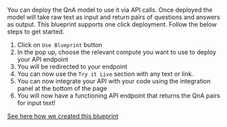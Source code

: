 You can deploy the QnA model to use it via API calls. Once deployed the model will take raw text as input and return pairs of questions and answers as output. This blueprint supports one click deployment. Follow the below steps to get started.

1. Click on `Use Blueprint` button
2. In the pop up, choose the relevant compute you want to use to deploy your API endpoint
3. You will be redirected to your endpoint
4. You can now use the `Try it Live` section with any text or link. 
5. You can now integrate your API with your code using the integration panel at the bottom of the page
6. You will now have a functioning API endpoint that returns the QnA pairs for input text!

[See here how we created this blueprint](https://github.com/cnvrg/qna-blueprint)